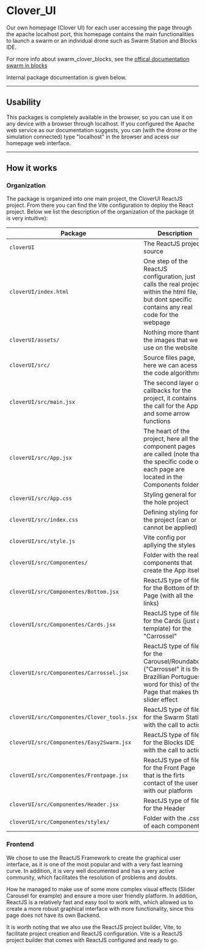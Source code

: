 # Clover_UI

Our own homepage (Clover UI) for each user accessing the page through the apache localhost port, this homepage contains the main functionalities to launch a swarm or an individual drone such as Swarm Station and Blocks IDE.

For more info about swarm_clover_blocks, see the [offical documentation swarm in blocks](https://swarm-in-blocks.gitbook.io/swarm-in-blocks/introduction/swarm-in-blocks)

Internal package documentation is given below.

---

## Usability

This packages is completely available in the browser, so you can use it on any device with a browser through localhost. If you configured the Apache web service as our documentation suggests, you can (with the drone or the simulation connected) type "localhost" in the browser and acess our homepage web interface.

---

## How it works


### Organization

The package is organized into one main project, the CloverUI ReactJS project. From there you can find the Vite configuration to deploy the React project. Below we list the description of the organization of the package (it is very intuitive):

| Package | Description |
| ------- | -------- |
| `cloverUI`  |  The ReactJS project source|
| `cloverUI/index.html`  | One step of the ReactJS configuration, just calls the real project within the html file, but dont specific contains any real code for the webpage |
| `cloverUI/assets/`  | Nothing more thant the images that we use on the website |
| `cloverUI/src/`  | Source files page, here we can acess all  the code algorithms |
| `cloverUI/src/main.jsx`  | The second layer of callbacks for the project, it contains the call for the App and some arrow functions |
| `cloverUI/src/App.jsx`  | The heart of the project, here all the component pages are called (note that the specific code of each page are located in the Components folder) |
| `cloverUI/src/App.css`  | Styling general for the hole project |
| `cloverUI/src/index.css`  | Defining styling for the project (can or cannot be applied) |
| `cloverUI/src/style.js`  | Vite config por apllying the styles |
| `cloverUI/src/Componentes/`  | Folder with the real components that create the App itself |
| `cloverUI/src/Componentes/Bottom.jsx`  | ReactJS type of file for the Bottom of the Page (with all the links) |
| `cloverUI/src/Componentes/Cards.jsx`  | ReactJS type of file for the Cards (just a template) for the "Carrossel" |
| `cloverUI/src/Componentes/Carrossel.jsx`  | ReactJS type of file for the Carousel/Roundabout ("Carrossel" it is the Brazillian Portuguese word for this) of the Page that makes the slider effect |
| `cloverUI/src/Componentes/Clover_tools.jsx`  | ReactJS type of file for the Swarm Statin with the call to action |
| `cloverUI/src/Componentes/Easy2Swarm.jsx`  | ReactJS type of file for the Blocks IDE with the call to action |
| `cloverUI/src/Componentes/Frontpage.jsx`  | ReactJS type of file for the Front Page that is the firts contact of the user with our platform |
| `cloverUI/src/Componentes/Header.jsx`  | ReactJS type of file for the Header |
| `cloverUI/src/Componentes/styles/`  | Folder with the .css of each component |


### Frontend

We chose to use the ReactJS Framework to create the graphical user interface, as it is one of the most popular and with a very fast learning curve. In addition, it is very well documented and has a very active community, which facilitates the resolution of problems and doubts.

How he managed to make use of some more complex visual effects (Slider Carousel for example) and ensure a more user friendly platform. In addition, ReactJS is a relatively fast and easy tool to work with, which allowed us to create a more robust graphical interface with more functionality, since this page does not have its own Backend.

It is worth noting that we also use the ReactJS project builder, Vite, to facilitate project creation and ReactJS configuration. Vite is a ReactJS project builder that comes with ReactJS configured and ready to go.